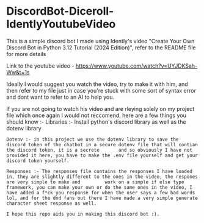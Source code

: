 # DiscordBot-Diceroll-IdentlyYoutubeVideo
This is a simple discord bot I made using Idently's video "Create Your Own Discord Bot in Python 3.12 Tutorial (2024 Edition)", refer to the README file for more details

Link to the youtube video - https://www.youtube.com/watch?v=UYJDKSah-Ww&t=1s

Ideally I would suggest you watch the video, try to make it with him, and then refer to my file just in case you're stuck with some sort of syntax error and dont want to refer to an AI to help you.

If you are not going to watch his video and are rleying solely on my project file which once again I would not reccomend, here are a few things you should know :-
    Libraries :- Install python's discord library as well as the dotenv library

    Dotenv :- in this project we use the dotenv library to save the discord token of the chatbot in a secure dotenv file that will contian the discord token, it is a secrete       and so obviously I have not provided it here, you have to make the .env file yourself and get your discord token yourself.

    Responses :- The responses file contains the responses I have loaded in, they are slightly different to the ones in the video, the respones are very simple to make and         work on a simple if else type framework, you can make your own or do the same ones in the video, I have added a f*ck you response for when the user says a few bad words        lol, and for the dnd fans out there I have made a very simple generate character sheet response as well.

    I hope this repo aids you in making this discord bot :).
